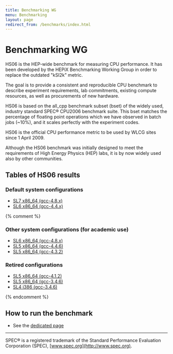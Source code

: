 ```yaml
---
title: Benchmarking WG
menu: Benchmarking
layout: page
redirect_from: /benchmarks/index.html
---
```


# Benchmarking WG

HS06 is the HEP-wide benchmark for measuring CPU performance. It has been developed by the HEPiX Benchmarking Working Group in order to replace the outdated "kSI2k" metric.

The goal is to provide a consistent and reproducible CPU benchmark to describe experiment requirements, lab commitments, existing compute resources, as well as procurements of new hardware.

HS06 is based on the all_cpp benchmark subset (bset) of the widely used, industry standard SPEC® CPU2006 benchmark suite. This bset matches the percentage of floating point operations which we have observed in batch jobs (~10%), and it scales perfectly with the experiment codes.

HS06 is the official CPU performance metric to be used by WLCG sites since 1 April 2009.

Although the HS06 benchmark was initially designed to meet the requirements of High Energy Physics (HEP) labs, it is by now widely used also by other communities.


## Tables of HS06 results

### Default system configurations

  * [SL7 x86_64 (gcc-4.8.x)](/benchmarking/sl7-x86_64-gcc48.html)
  * [SL6 x86_64 (gcc-4.4.x)](/benchmarking/sl6-x86_64-gcc44.html)

{% comment %}

### Other system configurations (for academic use)

  * [SL6 x86_64 (gcc-4.8.x)](/benchmarking/sl6-x86_64-gcc48.html)
  * [SL5 x86_64 (gcc-4.4.6)](/benchmarking/sl5-x86_64-gcc446.html)
  * [SL5 x86_64 (gcc-4.3.2)](/benchmarking/sl5-x86_64-gcc432.html)

### Retired configurations

  * [SL5 x86_64 (gcc-4.1.2)](/benchmarking/sl5-x86_64-gcc412.html)
  * [SL5 x86_64 (gcc-3.4.6)](/benchmarking/sl5-x86_64-gcc346.html)
  * [SL4 i386 (gcc-3.4.6)](/benchmarking/sl4-i386-gcc346.html)

{% endcomment %}

## How to run the benchmark

  * See the [dedicated page](/benchmarking/how_to_run_hs06.html)

----

SPEC® is a registered trademark of the Standard Performance Evaluation Corporation (SPEC), [www.spec.org](http://www.spec.org).
